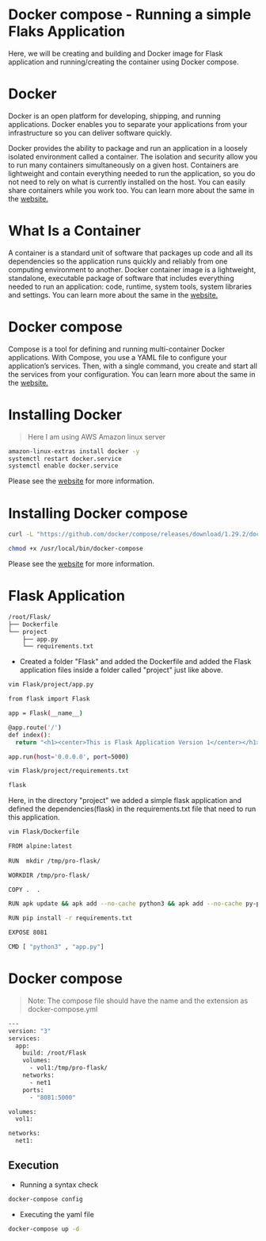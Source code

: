 # Docker compose - Running a simple Flaks Application
Here, we will be creating and building and Docker image for Flask application and running/creating the container using Docker compose.

# Docker
Docker is an open platform for developing, shipping, and running applications. Docker enables you to separate your applications from your infrastructure so you can deliver software quickly. 

Docker provides the ability to package and run an application in a loosely isolated environment called a container. The isolation and security allow you to run many containers simultaneously on a given host. Containers are lightweight and contain everything needed to run the application, so you do not need to rely on what is currently installed on the host. You can easily share containers while you work too.
You can learn more about the same in the [website.](https://docs.docker.com/get-started/overview/)

# What Is a Container
A container is a standard unit of software that packages up code and all its dependencies so the application runs quickly and reliably from one computing environment to another. Docker container image is a lightweight, standalone, executable package of software that includes everything needed to run an application: code, runtime, system tools, system libraries and settings.
You can learn more about the same in the [website.](https://www.docker.com/resources/what-container)


# Docker compose
Compose is a tool for defining and running multi-container Docker applications. With Compose, you use a YAML file to configure your application’s services. Then, with a single command, you create and start all the services from your configuration.
You can learn more about the same in the [website.](https://docs.docker.com/compose/)


# Installing Docker
> Here I am using AWS Amazon linux server
```sh
amazon-linux-extras install docker -y
systemctl restart docker.service
systemctl enable docker.service
```
Please see the [website](https://docs.docker.com/engine/install/) for more information.

# Installing Docker compose
```sh
curl -L "https://github.com/docker/compose/releases/download/1.29.2/docker-compose-$(uname -s)-$(uname -m)" -o /usr/local/bin/docker-compose

chmod +x /usr/local/bin/docker-compose
```
Please see the [website](https://docs.docker.com/compose/install/) for more information.

# Flask Application

```sh
/root/Flask/
├── Dockerfile
└── project
    ├── app.py
    └── requirements.txt
```
- Created a folder "Flask" and added the Dockerfile and added the Flask application files inside a folder called "project" just like above.

```sh
vim Flask/project/app.py 
```
```sh
from flask import Flask

app = Flask(__name__)

@app.route('/')
def index():
  return "<h1><center>This is Flask Application Version 1</center></h1>"

app.run(host='0.0.0.0', port=5000)
```
```sh
vim Flask/project/requirements.txt
```
```sh
flask
```
Here, in the directory "project" we added a simple flask application and defined the dependencies(flask) in the requirements.txt file that need to run this application.

```sh
vim Flask/Dockerfile
```
```sh
FROM alpine:latest
    
RUN  mkdir /tmp/pro-flask/

WORKDIR /tmp/pro-flask/

COPY .  .

RUN apk update && apk add --no-cache python3 && apk add --no-cache py-pip

RUN pip install -r requirements.txt

EXPOSE 8081

CMD [ "python3" , "app.py"]
```

# Docker compose
> Note: The compose file should have the name and the extension as docker-compose.yml
```sh
---
version: "3"
services:
  app:
    build: /root/Flask
    volumes:
      - vol1:/tmp/pro-flask/
    networks:
      - net1
    ports:
      - "8081:5000"

volumes:
  vol1:

networks:
  net1:
```
## Execution
- Running a syntax check
```sh
docker-compose config
```
- Executing the yaml file
```sh
docker-compose up -d
```
